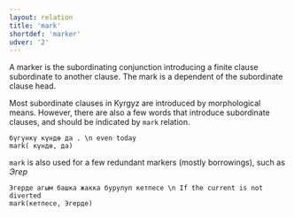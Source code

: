 ```yaml
---
layout: relation
title: 'mark'
shortdef: 'marker'
udver: '2'
---
```



A marker is the subordinating conjunction introducing a finite clause subordinate to another clause.
The mark is a dependent of the subordinate clause head.

Most subordinate clauses in Kyrgyz are introduced by morphological means.
However, there are also a few words that introduce subordinate clauses,
and should be indicated by `mark` relation.

~~~ sdparse
бүгүнкү күндө да . \n even today
mark( күндө, да)
~~~



``mark`` is also used for a few redundant markers (mostly borrowings),
such as _Эгер_ 

~~~ sdparse
Эгерде агым башка жакка бурулуп кетпесе \n If the current is not diverted
mark(кетпесе, Эгерде)

~~~

<!-- Interlanguage links updated Po 6. listopadu 2023, 21:43:01 CET -->
